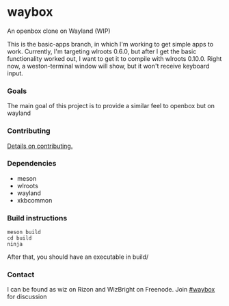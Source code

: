 # waybox
An openbox clone on Wayland (WIP)

This is the basic-apps branch, in which I'm working to get simple apps to work.
Currently, I'm targeting wlroots 0.6.0, but after I get the basic functionality
worked out, I want to get it to compile with wlroots 0.10.0.  Right now, a
weston-terminal window will show, but it won't receive keyboard input.

### Goals
The main goal of this project is to provide a similar feel to openbox but on wayland

### Contributing

[Details on
contributing.](https://github.com/wizbright/waybox/blob/master/CONTRIBUTING.md)

### Dependencies

* meson
* wlroots
* wayland
* xkbcommon

### Build instructions

```
meson build
cd build
ninja
```

After that, you should have an executable in build/

### Contact
I can be found as wiz on Rizon and WizBright on Freenode. 
Join [#waybox](http://webchat.freenode.net/?channels=waybox) for discussion
